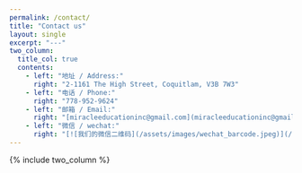 ```yaml
---
permalink: /contact/
title: "Contact us"
layout: single
excerpt: "---"
two_column:
  title_col: true
  contents:
    - left: "地址 / Address:"
      right: "2-1161 The High Street, Coquitlam, V3B 7W3"
    - left: "电话 / Phone:"
      right: "778-952-9624"
    - left: "邮箱 / Email:"
      right: "[miracleeducationinc@gmail.com](miracleeducationinc@gmail.com)"
    - left: "微信 / wechat:"
      right: "[![我们的微信二维码](/assets/images/wechat_barcode.jpeg)](/)"
---
```


{% include two_column %}

